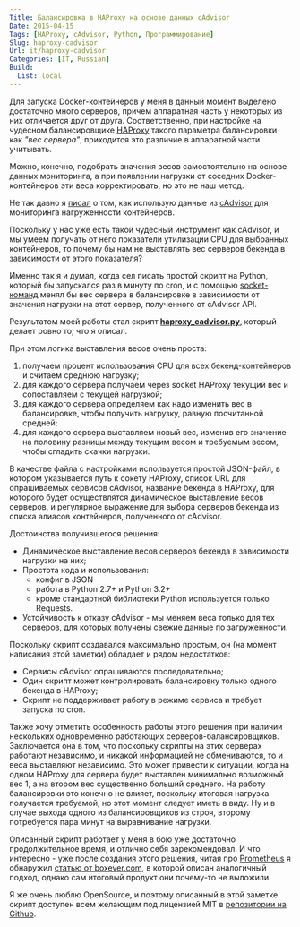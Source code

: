 ```yaml
---
Title: Балансировка в HAProxy на основе данных cAdvisor
Date: 2015-04-15
Tags: [HAProxy, cAdvisor, Python, Программирование]
Slug: haproxy-cadvisor
Url: it/haproxy-cadvisor
Categories: [IT, Russian]
Build:
  List: local
---
```


Для запуска Docker-контейнеров у меня в данный момент выделено достаточно много
серверов, причем аппаратная часть у некоторых из них отличается
друг от друга. Соответственно, при настройке на чудесном балансировщике
[HAProxy](http://www.haproxy.org/) такого параметра балансировки
как *"вес сервера"*, приходится это различие в аппаратной части учитывать.

Можно, конечно, подобрать значения весов самостоятельно на основе
данных мониторинга, а при появлении нагрузки от соседних Docker-контейнеров
эти веса корректировать, но это не наш метод.

Не так давно я [писал](/it/check-cadvisor) о том, как использую данные из
[cAdvisor](https://github.com/google/cadvisor) для мониторинга нагруженности
контейнеров.

Поскольку у нас уже есть такой чудесный инструмент как cAdvisor, и мы умеем
получать от него показатели утилизации CPU для выбранных контейнеров, то почему
бы нам не выставлять вес серверов бекенда в зависимости от этого показателя?

Именно так я и думал, когда сел писать простой скрипт на Python,
который бы запускался раз в минуту по cron, и с помощью
[socket-команд](http://cbonte.github.io/haproxy-dconv/configuration-1.4.html#9.2)
менял бы вес сервера в балансировке в зависимости от значения нагрузки
на этот сервер, полученного от cAdvisor API.

Результатом моей работы стал скрипт **[haproxy_cadvisor.py](https://github.com/abulimov/haproxy-cadvisor)**,
который делает ровно то, что я описал.

При этом логика выставления весов очень проста:

1. получаем процент использования CPU для всех бекенд-контейнеров и
считаем среднюю нагрузку;
2. для каждого сервера получаем через socket HAProxy текущий вес и
сопоставляем с текущей нагрузкой;
3. для каждого сервера определяем как надо изменить вес в балансировке,
чтобы получить нагрузку, равную посчитанной средней;
4. для каждого сервера выставляем новый вес, изменив его значение на половину
разницы между текущим весом и требуемым весом, чтобы сгладить скачки нагрузки.

В качестве файла с настройками используется простой JSON-файл, в котором
указывается путь к сокету HAProxy, список URL для опрашиваемых сервисов cAdvisor,
название бекенда в HAProxy, для которого будет осуществлятся динамическое
выставление весов серверов, и регулярное выражение для выбора серверов бекенда из
списка алиасов контейнеров, полученного от cAdvisor.

Достоинства получившегося решения:

* Динамическое выставление весов серверов бекенда в зависимости
нагрузки на них;
* Простота кода и использования:
    - конфиг в JSON
    - работа в Python 2.7+ и Python 3.2+
    - кроме стандартной библиотеки Python используется только Requests.
* Устойчивость к отказу cAdvisor - мы меняем веса только для тех серверов, для
которых получены свежие данные по загруженности.

Поскольку скрипт создавался максимально простым, он (на момент написания этой
заметки) обладает и рядом недостатков:

* Сервисы cAdvisor опрашиваются последовательно;
* Один скрипт может контролировать балансировку только одного бекенда в HAProxy;
* Скрипт не поддерживает работу в режиме сервиса и требует запуска по cron.

Также хочу отметить особенность работы этого решения при наличии нескольких
одновременно работающих серверов-балансировщиков. Заключается она в том,
что поскольку скрипты на этих серверах работают независимо, и никакой
информацией не обмениваются, то и веса выставляют независимо. Это может
привести к ситуации, когда на одном HAProxy для сервера будет выставлен
минимально возможный вес 1, а на втором вес существенно больший среднего.
На работу балансировки это конечно не влияет, поскольку итоговая нагрузка
получается требуемой, но этот момент следует иметь в виду.
Ну и в случае выхода одного из балансировщиков из строя, второму потребуется
пара минут на выравнивание нагрузки.

Описанный скрипт работает у меня в бою уже достаточно продолжительное время,
и отлично себя зарекомендовал. И что интересно - уже после создания этого
решения, читая про [Prometheus](http://prometheus.io/) я обнаружил
[статью от boxever.com](http://www.boxever.com/balancing-based-on-utilisation-with-haproxy),
в которой описан аналогичный подход, однако сам итоговый продукт они
почему-то не выложили.

Я же очень люблю OpenSource, и поэтому описанный в этой заметке скрипт доступен
всем желающим под лицензией MIT в [репозитории на Github](https://github.com/abulimov/haproxy-cadvisor).
